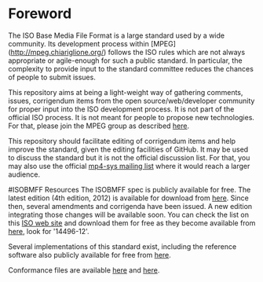 # Foreword
The ISO Base Media File Format is a large standard used by a wide community. Its development process within [MPEG] (http://mpeg.chiariglione.org/) follows the ISO rules which are not always appropriate or agile-enough for such a public standard. In particular, the complexity to provide input to the standard committee reduces the chances of people to submit issues.

This repository aims at being a light-weight way of gathering comments, issues, corrigendum items from the open source/web/developer community for proper input into the ISO development process. It is not part of the official ISO process. It is not meant for people to propose new technologies. For that, please join the MPEG group as described [here](http://mpeg.chiariglione.org/content/how-join). 

This repository should facilitate editing of corrigendum items and help improve the standard, given the editing facilities of GitHub. It may be used to discuss the standard but it is not the official discussion list. For that, you may also use the official [mp4-sys mailing list](https://lists.aau.at/mailman/listinfo/mp4-sys) where it would reach a larger audience.

#ISOBMFF Resources
The ISOBMFF spec is publicly available for free. The latest edition (4th edition, 2012) is available for download from  [here](http://standards.iso.org/ittf/PubliclyAvailableStandards/c061988_ISO_IEC_14496-12_2012.zip). 
Since then, several amendments and corrigenda have been issued. A new edition integrating those changes will be available soon. You can check the list on this [ISO web site](http://www.iso.org/iso/home/store/catalogue_tc/catalogue_detail.htm?csnumber=61988) and download them for free as they become available from [here](http://standards.iso.org/ittf/PubliclyAvailableStandards/index.html), look for '14496-12'.

Several implementations of this standard exist, including the reference software also publicly available for free from [here](http://standards.iso.org/ittf/PubliclyAvailableStandards/c045527_ISO_IEC_14496-5_2001_Amd_12_2007_Reference_Software.zip).

Conformance files are available [here](http://standards.iso.org/ittf/PubliclyAvailableStandards/c046294_ISO_IEC_14496-4_2004_Amd_24_2008_Conformance_Testing.zip) and [here](http://standards.iso.org/ittf/PubliclyAvailableStandards/c052882_ISO_IEC_14496-4_2004_Amd_37_2010_Electronic_Inserts.zip).
